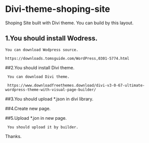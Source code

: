 # Divi-theme-shoping-site
Shoping Site built with Divi theme.
You can build by this layout.

## 1.You should install Wodress.

    You can download Wodpress source.
    
    https://downloads.tomsguide.com/WordPress,0301-5774.html

 ##2.You should install Divi theme.
 
     You can download Divi theme.
     
     https://www.downloadfreethemes.download/divi-v3-0-67-ultimate-wordpress-theme-with-visual-page-builder/
     
 ##3.You should upload *.json in divi library.
 
 ##4.Create new page.
 
 ##5.Upload *.jon in new page.
 
     You should upload it by builder.
     
 
 Thanks.
     
